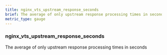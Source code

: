 ```yaml
---
title: nginx_vts_upstream_response_seconds
brief: The average of only upstream response processing times in seconds
metric_type: gauge
---
```

### nginx_vts_upstream_response_seconds

The average of only upstream response processing times in seconds